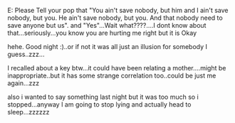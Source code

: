 E: Please Tell your pop that "You ain't save nobody, but him and I ain't save nobody, but you. He ain't save nobody, but you. And that nobody need to save anyone but us". and "Yes"...Wait what????....I dont know about that...seriously...you know you are hurting me right but it is Okay 

hehe. Good night :)..or if not it was all just an illusion for somebody I guess..zzz...

I recalled about a key btw...it could have been relating a mother....might be inappropriate..but it has some strange correlation too..could be just me again...zzz

also i wanted to say something last night but it was too much so i stopped...anyway I am going to stop lying and actually head to sleep...zzzzzz

